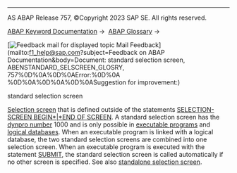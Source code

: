   

* * *

AS ABAP Release 757, ©Copyright 2023 SAP SE. All rights reserved.

[ABAP Keyword Documentation](https://help.sap.com/doc/abapdocu_757_index_htm/7.57/en-US/abenabap.htm) →  [ABAP Glossary](https://help.sap.com/doc/abapdocu_757_index_htm/7.57/en-US/abenabap_glossary.htm) → 

 [![](Mail.gif?object=Mail.gif&sap-language=EN "Feedback mail for displayed topic") Mail Feedback](mailto:f1_help@sap.com?subject=Feedback on ABAP Documentation&body=Document: standard selection screen, ABENSTANDARD_SELSCREEN_GLOSRY, 757%0D%0A%0D%0AError:%0D%0A
%0D%0A%0D%0A%0D%0ASuggestion for improvement:)

standard selection screen

[Selection screen](https://help.sap.com/doc/abapdocu_757_index_htm/7.57/en-US/abenselection_screen_glosry.htm "Glossary Entry") that is defined outside of the statements [SELECTION-SCREEN BEGIN*|*END OF SCREEN](https://help.sap.com/doc/abapdocu_757_index_htm/7.57/en-US/abapselection-screen_definition.htm). A standard selection screen has the [dynpro number](https://help.sap.com/doc/abapdocu_757_index_htm/7.57/en-US/abendynpro_number_glosry.htm "Glossary Entry") 1000 and is only possible in [executable programs](https://help.sap.com/doc/abapdocu_757_index_htm/7.57/en-US/abenexecutable_program_glosry.htm "Glossary Entry") and [logical databases](https://help.sap.com/doc/abapdocu_757_index_htm/7.57/en-US/abenlogical_data_base_glosry.htm "Glossary Entry"). When an executable program is linked with a logical database, the two standard selection screens are combined into one selection screen. When an executable program is executed with the statement [SUBMIT](https://help.sap.com/doc/abapdocu_757_index_htm/7.57/en-US/abapsubmit.htm), the standard selection screen is called automatically if no other screen is specified. See also [standalone selection screen](https://help.sap.com/doc/abapdocu_757_index_htm/7.57/en-US/abenstand-alone_sel_screen_glosry.htm "Glossary Entry").